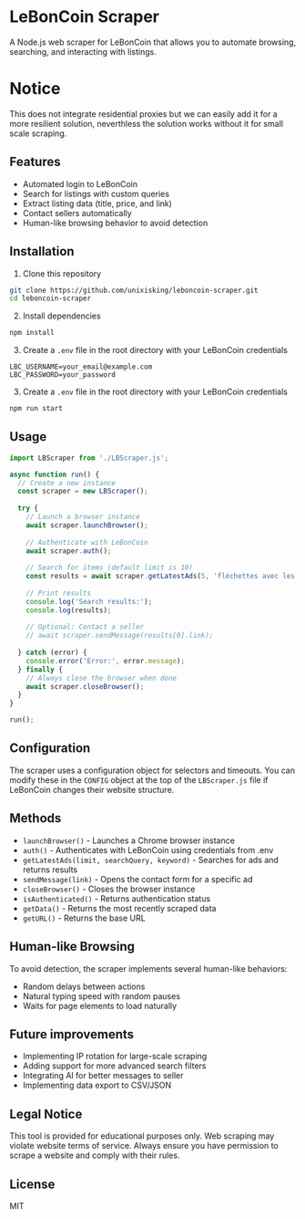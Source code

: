 # LeBonCoin Scraper

A Node.js web scraper for LeBonCoin that allows you to automate browsing, searching, and interacting with listings.

# Notice
This does not integrate residential proxies but we can easily add it for a more resilient solution, neverthless the solution works without it for small scale scraping.

## Features

- Automated login to LeBonCoin
- Search for listings with custom queries
- Extract listing data (title, price, and link)
- Contact sellers automatically
- Human-like browsing behavior to avoid detection

## Installation

1. Clone this repository
```bash
git clone https://github.com/unixisking/leboncoin-scraper.git
cd leboncoin-scraper
```

2. Install dependencies
```bash
npm install
```

3. Create a `.env` file in the root directory with your LeBonCoin credentials
```
LBC_USERNAME=your_email@example.com
LBC_PASSWORD=your_password
```

3. Create a `.env` file in the root directory with your LeBonCoin credentials
```bash
npm run start
```

## Usage

```javascript
import LBScraper from './LBScraper.js';

async function run() {
  // Create a new instance
  const scraper = new LBScraper();
  
  try {
    // Launch a browser instance
    await scraper.launchBrowser();
    
    // Authenticate with LeBonCoin
    await scraper.auth();
    
    // Search for items (default limit is 10)
    const results = await scraper.getLatestAds(5, 'fléchettes avec les fléchettes.', 'fléchettes');
    
    // Print results
    console.log('Search results:');
    console.log(results);
    
    // Optional: Contact a seller
    // await scraper.sendMessage(results[0].link);
    
  } catch (error) {
    console.error('Error:', error.message);
  } finally {
    // Always close the browser when done
    await scraper.closeBrowser();
  }
}

run();
```

## Configuration

The scraper uses a configuration object for selectors and timeouts. You can modify these in the `CONFIG` object at the top of the `LBScraper.js` file if LeBonCoin changes their website structure.

## Methods

- `launchBrowser()` - Launches a Chrome browser instance
- `auth()` - Authenticates with LeBonCoin using credentials from .env
- `getLatestAds(limit, searchQuery, keyword)` - Searches for ads and returns results
- `sendMessage(link)` - Opens the contact form for a specific ad
- `closeBrowser()` - Closes the browser instance
- `isAuthenticated()` - Returns authentication status
- `getData()` - Returns the most recently scraped data
- `getURL()` - Returns the base URL

## Human-like Browsing
To avoid detection, the scraper implements several human-like behaviors:
* Random delays between actions
* Natural typing speed with random pauses
* Waits for page elements to load naturally

## Future improvements
* Implementing IP rotation for large-scale scraping
* Adding support for more advanced search filters
* Integrating AI for better messages to seller
* Implementing data export to CSV/JSON

## Legal Notice

This tool is provided for educational purposes only. Web scraping may violate website terms of service. Always ensure you have permission to scrape a website and comply with their rules.

## License

MIT